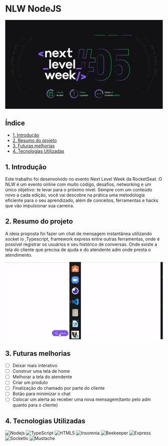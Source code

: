# NLW NodeJS
![imagem](next-level-week.png)

## Índice

* [1. Introdução](#1-introducao)
* [2. Resumo do projeto](#2-resumo-do-projeto)
* [3. Futuras melhorias](#3-futuras-melhorias)
* [4. Tecnologias Utilizadas](#4-tecnologias-utilizadas)

## 1. Introdução

Este trabalho foi desenvolvido no evento Next Level Week da RocketSeat. O NLW é um evento online com muito código, desafios, networking e um único objetivo: te levar para o próximo nível. 
Sempre com um conteúdo novo a cada edição, você vai descobre na prática uma metodologia eficiente para o seu aprendizado, além de conceitos, ferramentas e hacks que vão impulsionar sua carreira.


## 2. Resumo do projeto
A ideia proposta foi fazer um chat de mensagem instantânea utilizando socket io ,Typescript, framework express entre outras ferramentas, onde é possível registrar os usuários e seu histórico de conversas. Onde existe a tela do cliente que precisa de ajuda e do atendente adm onde presta o atendimento.

<p align="center">
<img src="https://raw.githubusercontent.com/carolineshimada/NLW-05/main/chat.gif" >
</p>


## 3. Futuras melhorias

* [ ] Deixar mais interativo
* [ ] Construir uma tela de home
* [ ] Melhorar a tela do atendente
* [ ] Criar um produto
* [ ] Finalização do chamado por parte do cliente
* [ ] Botão para minimizar o chat
* [ ] Colocar um alerta ao receber uma nova mensagem(tanto pelo adm quanto para o cliente)

## 4. Tecnologias Utilizadas
![Nodejs](https://img.shields.io/badge/-Nodejs-339933?style=flat-square&logo=Node.js&logoColor=white)
![TypeScript](https://img.shields.io/badge/-typecript-black?style=flat-square&logo=typescript)
![HTML5](https://img.shields.io/badge/-HTML5-E34F26?style=flat-square&logo=html5&logoColor=white)
![Insomnia](https://img.shields.io/badge/-Insomnia-2C2255?style=flat-square&logo=insomnia&logoColor=white)
![Beekeeper](https://img.shields.io/badge/-Beekeeper-yellow?style=flat-square&logo=Beekeeper)
![Express](https://img.shields.io/badge/-express-red?style=flat-square&logo=express)
![SocketIo](https://img.shields.io/badge/-SocketIo-black?style=flat-square&logo=socketio)
![Mustache](https://img.shields.io/badge/-Mustache-brown?style=flat-square&logo=mustache)


